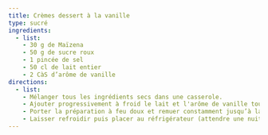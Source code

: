 ```yaml
---
title: Crèmes dessert à la vanille
type: sucré
ingredients:
  - list:
    - 30 g de Maïzena
    - 50 g de sucre roux
    - 1 pincée de sel
    - 50 cl de lait entier
    - 2 CàS d’arôme de vanille
directions:
  - list:
    - Mélanger tous les ingrédients secs dans une casserole.
    - Ajouter progressivement à froid le lait et l'arôme de vanille tout en remuant bien pour obtenir un mélange homogène.
    - Porter la préparation à feu doux et remuer constamment jusqu’à la première ébullition. Placer alors hors du feu et verser dans des ramequins.
    - Laisser refroidir puis placer au réfrigérateur (attendre une nuit pour une meilleur de dégustation).
---
```

